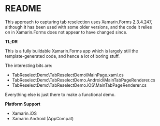 # README #

This approach to capturing tab reselection uses Xamarin.Forms 2.3.4.247, although it has been used with some older versions, and the code it relies on in Xamarin.Forms does not appear to have changed since.

**TL;DR**

This is a fully buildable Xamarin.Forms app which is largely still the template-generated code, and hence a lot of boring stuff.

The interesting bits are:
- TabReselectDemo\TabReselectDemo\MainPage.xaml.cs
- TabReselectDemo\TabReselectDemo.Android\MainTabPageRenderer.cs
- TabReselectDemo\TabReselectDemo.iOS\MainTabPageRenderer.cs

Everything else is just there to make a functional demo.

**Platform Support**

- Xamarin.iOS
- Xamarin.Android (AppCompat)

